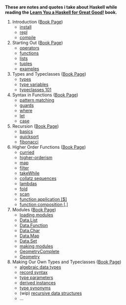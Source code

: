 **These are notes and quotes i take about Haskell while**  
**reading the [Learn You a Haskell for Great Good!](http://learnyouahaskell.com/) book.**

1. Introduction ([Book Page](http://learnyouahaskell.com/introduction))
   - [install](/01_introduction/install.hs)
   - [repl](/01_introduction/repl.hs)
   - [compile](/01_introduction/compile.hs)
2. Starting Out ([Book Page](http://learnyouahaskell.com/starting-out))
   - [operators](/02_starting-out/operators.hs)
   - [functions](/02_starting-out/functions.hs)
   - [lists](/02_starting-out/lists.hs)
   - [tuples](/02_starting-out/tuples.hs)
   - [examples](/02_starting-out/examples.hs)
3. Types and Typeclasses ([Book Page](http://learnyouahaskell.com/types-and-typeclasses))
   - [types](/03_types-and-typeclasses/types.hs)
   - [type variables](/03_types-and-typeclasses/type-variables.hs)
   - [typeclasses 101](/03_types-and-typeclasses/typeclasses-101.hs)
4. Syntax in Functions ([Book Page](http://learnyouahaskell.com/syntax-in-functions))
   - [pattern matching](/04_syntax-in-functions/pattern-matching.hs)
   - [guards](/04_syntax-in-functions/guards.hs)
   - [where](/04_syntax-in-functions/where.hs)
   - [let](/04_syntax-in-functions/let.hs)
   - [case](/04_syntax-in-functions/case.hs)
5. Recursion ([Book Page](http://learnyouahaskell.com/recursion))
   - [basics](/05_recursion/basics.hs)
   - [quicksort](/05_recursion/quicksort.hs)
   - [fibonacci](/05_recursion/fibonacci.hs)
6. Higher Order Functions ([Book Page](http://learnyouahaskell.com/higher-order-functions))
   - [curried](/06_higher-order-functions/curried.hs)
   - [higher-orderism](/06_higher-order-functions/higher-orderism.hs)
   - [map](/06_higher-order-functions/map.hs)
   - [filter](/06_higher-order-functions/filter.hs)
   - [takeWhile](/06_higher-order-functions/takewhile.hs)
   - [collatz sequences](/06_higher-order-functions/collatz-sequences.hs)
   - [lambdas](/06_higher-order-functions/lambdas.hs)
   - [fold](/06_higher-order-functions/fold.hs)
   - [scan](/06_higher-order-functions/scan.hs)
   - [function application [$]](/06_higher-order-functions/function-application.hs)
   - [function composition [.]](/06_higher-order-functions/function-composition.hs)
7. Modules ([Book Page](http://learnyouahaskell.com/modules))
   - [loading modules](/07_modules/loading-modules.hs)
   - [Data.List](/07_modules/module-data-list.hs)
   - [Data.Function](/07_modules/module-data-function.hs)
   - [Data.Char](/07_modules/module-data-char.hs)
   - [Data.Map](/07_modules/module-data-map.hs)
   - [Data.Set](/07_modules/module-data-set.hs)
   - [making modules](/07_modules/making-modules.hs)
   - [GeometryComplete](/07_modules/GeometryComplete.hs)
   - [Geometry](/07_modules/Geometry)
8. Making Our Own Types and Typeclasses ([Book Page](http://learnyouahaskell.com/making-our-own-types-and-typeclasses))
   - [algebraic data types](/08_making-our-own-types-and-typeclasses/algebraic-data-types.hs)
   - [record syntax](/08_making-our-own-types-and-typeclasses/record-syntax.hs)
   - [type parameters](/08_making-our-own-types-and-typeclasses/type-parameters.hs)
   - [derived instances](/08_making-our-own-types-and-typeclasses/derived-instances.hs)
   - [type synonyms](/08_making-our-own-types-and-typeclasses/type-synonyms.hs)
   - (wip) [recursive data structures](/08_making-our-own-types-and-typeclasses/recursive-data-structures.hs)
   - ...